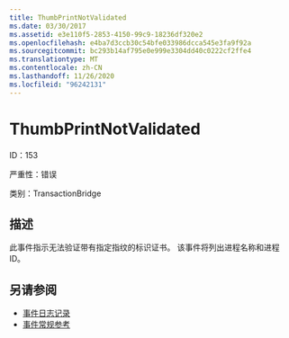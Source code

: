 ```yaml
---
title: ThumbPrintNotValidated
ms.date: 03/30/2017
ms.assetid: e3e110f5-2853-4150-99c9-18236df320e2
ms.openlocfilehash: e4ba7d3ccb30c54bfe033986dcca545e3fa9f92a
ms.sourcegitcommit: bc293b14af795e0e999e3304dd40c0222cf2ffe4
ms.translationtype: MT
ms.contentlocale: zh-CN
ms.lasthandoff: 11/26/2020
ms.locfileid: "96242131"
---
```

# <a name="thumbprintnotvalidated"></a>ThumbPrintNotValidated

ID：153  
  
 严重性：错误  
  
 类别：TransactionBridge  
  
## <a name="description"></a>描述  

 此事件指示无法验证带有指定指纹的标识证书。 该事件将列出进程名称和进程 ID。  
  
## <a name="see-also"></a>另请参阅

- [事件日志记录](index.md)
- [事件常规参考](events-general-reference.md)
